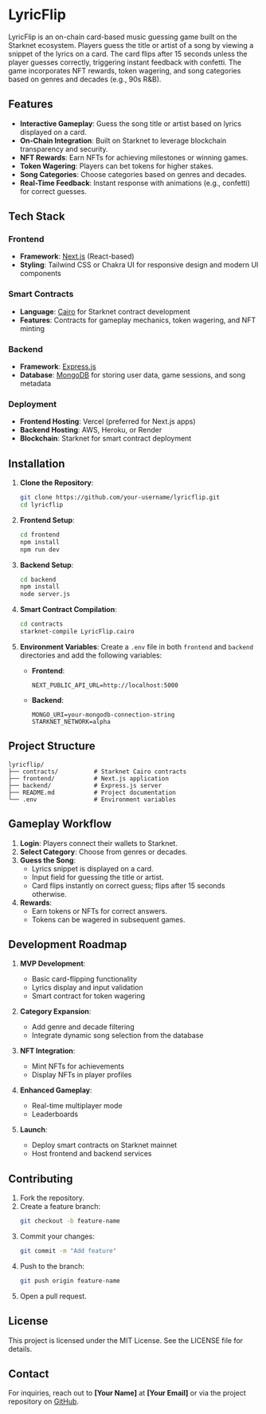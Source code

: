 # LyricFlip

LyricFlip is an on-chain card-based music guessing game built on the Starknet ecosystem. Players guess the title or artist of a song by viewing a snippet of the lyrics on a card. The card flips after 15 seconds unless the player guesses correctly, triggering instant feedback with confetti. The game incorporates NFT rewards, token wagering, and song categories based on genres and decades (e.g., 90s R&B).

## Features

- **Interactive Gameplay**: Guess the song title or artist based on lyrics displayed on a card.
- **On-Chain Integration**: Built on Starknet to leverage blockchain transparency and security.
- **NFT Rewards**: Earn NFTs for achieving milestones or winning games.
- **Token Wagering**: Players can bet tokens for higher stakes.
- **Song Categories**: Choose categories based on genres and decades.
- **Real-Time Feedback**: Instant response with animations (e.g., confetti) for correct guesses.

## Tech Stack

### Frontend
- **Framework**: [Next.js](https://nextjs.org/) (React-based)
- **Styling**: Tailwind CSS or Chakra UI for responsive design and modern UI components

### Smart Contracts
- **Language**: [Cairo](https://www.cairo-lang.org/) for Starknet contract development
- **Features**: Contracts for gameplay mechanics, token wagering, and NFT minting

### Backend
- **Framework**: [Express.js](https://expressjs.com/)
- **Database**: [MongoDB](https://www.mongodb.com/) for storing user data, game sessions, and song metadata

### Deployment
- **Frontend Hosting**: Vercel (preferred for Next.js apps)
- **Backend Hosting**: AWS, Heroku, or Render
- **Blockchain**: Starknet for smart contract deployment

## Installation

1. **Clone the Repository**:
   ```bash
   git clone https://github.com/your-username/lyricflip.git
   cd lyricflip
   ```

2. **Frontend Setup**:
   ```bash
   cd frontend
   npm install
   npm run dev
   ```
   
3. **Backend Setup**:
   ```bash
   cd backend
   npm install
   node server.js
   ```

4. **Smart Contract Compilation**:
   ```bash
   cd contracts
   starknet-compile LyricFlip.cairo
   ```

5. **Environment Variables**:
   Create a `.env` file in both `frontend` and `backend` directories and add the following variables:
   - **Frontend**:
     ```
     NEXT_PUBLIC_API_URL=http://localhost:5000
     ```
   - **Backend**:
     ```
     MONGO_URI=your-mongodb-connection-string
     STARKNET_NETWORK=alpha
     ```

## Project Structure

```plaintext
lyricflip/
├── contracts/          # Starknet Cairo contracts
├── frontend/           # Next.js application
├── backend/            # Express.js server
├── README.md           # Project documentation
└── .env                # Environment variables
```

## Gameplay Workflow

1. **Login**: Players connect their wallets to Starknet.
2. **Select Category**: Choose from genres or decades.
3. **Guess the Song**:
   - Lyrics snippet is displayed on a card.
   - Input field for guessing the title or artist.
   - Card flips instantly on correct guess; flips after 15 seconds otherwise.
4. **Rewards**:
   - Earn tokens or NFTs for correct answers.
   - Tokens can be wagered in subsequent games.

## Development Roadmap

1. **MVP Development**:
   - Basic card-flipping functionality
   - Lyrics display and input validation
   - Smart contract for token wagering

2. **Category Expansion**:
   - Add genre and decade filtering
   - Integrate dynamic song selection from the database

3. **NFT Integration**:
   - Mint NFTs for achievements
   - Display NFTs in player profiles

4. **Enhanced Gameplay**:
   - Real-time multiplayer mode
   - Leaderboards

5. **Launch**:
   - Deploy smart contracts on Starknet mainnet
   - Host frontend and backend services

## Contributing

1. Fork the repository.
2. Create a feature branch:
   ```bash
   git checkout -b feature-name
   ```
3. Commit your changes:
   ```bash
   git commit -m "Add feature"
   ```
4. Push to the branch:
   ```bash
   git push origin feature-name
   ```
5. Open a pull request.

## License

This project is licensed under the MIT License. See the LICENSE file for details.

## Contact

For inquiries, reach out to **[Your Name]** at **[Your Email]** or via the project repository on [GitHub](https://github.com/your-username/lyricflip).
